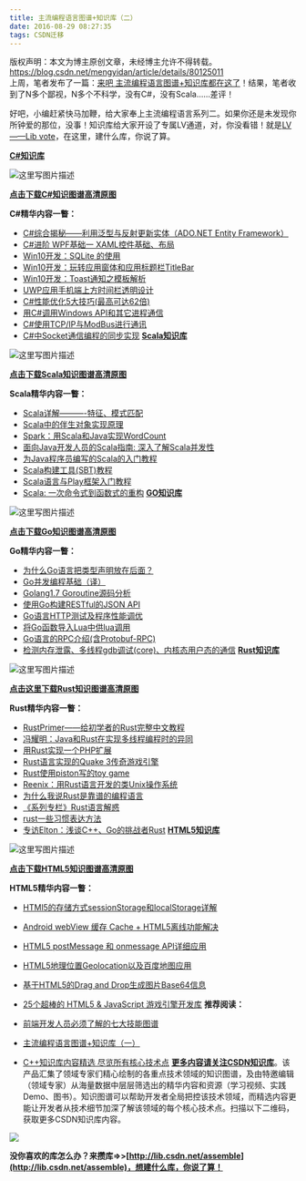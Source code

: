 ```yaml
---
title: 主流编程语言图谱+知识库（二）
date: 2016-08-29 08:27:35
tags: CSDN迁移
---
```

 版权声明：本文为博主原创文章，未经博主允许不得转载。 https://blog.csdn.net/mengyidan/article/details/80125011   
  上周，笔者发布了一篇：[来吧 主流编程语言图谱+知识库都在这了]()！结果，笔者收到了N多个鄙视，N多个不科学，没有C#，没有Scala……差评！

好吧，小编赶紧快马加鞭，给大家奉上主流编程语言系列二。如果你还是未发现你所钟爱的那位，没事！知识库给大家开设了专属LV通道，对，你没看错！就是[LV——Lib vote](http://lib.csdn.net/assemble)，在这里，建什么库，你说了算。

**[C#知识库](http://lib.csdn.net/base/csharp)**   


![这里写图片描述](https://img-blog.csdn.net/20160826172654121)



**[点击下载C#知识图谱高清原图](http://lib.csdn.net/base/csharp/structure)**

**C#精华内容一瞥：**


  * [C#综合揭秘——利用泛型与反射更新实体（ADO.NET Entity Framework）](http://lib.csdn.net/article/25/39127?knId=733)  
  * [C#进阶 WPF基础一 XAML控件基础、布局](http://lib.csdn.net/article/25/35861?knId=723)  
  * [Win10开发：SQLite 的使用](http://lib.csdn.net/article/25/34782?knId=724)  
  * [Win10开发：玩转应用窗体和应用标题栏TitleBar](http://lib.csdn.net/article/25/34774?knId=724)  
  * [Win10开发：Toast通知之模板解析](http://lib.csdn.net/article/25/34752?knId=724)  
  * [UWP应用手机端上方时间栏透明设计](http://lib.csdn.net/article/25/32414?knId=724)  
  * [C#性能优化5大技巧(最高可达62倍)](http://lib.csdn.net/article/25/28229?knId=716)  
  * [用C#调用Windows API和其它进程通信](http://lib.csdn.net/article/25/14607?knId=722) 
  * [C#使用TCP/IP与ModBus进行通讯](http://lib.csdn.net/article/25/12981?knId=729) 
  * [C#中Socket通信编程的同步实现](http://lib.csdn.net/article/25/12975?knId=729) **[Scala知识库](http://lib.csdn.net/base/scala)**   


![这里写图片描述](https://img-blog.csdn.net/20160826173049048)



**[点击下载Scala知识图谱高清原图](http://lib.csdn.net/base/scala/structure)**

**Scala精华内容一瞥：**


  * [Scala详解———-特征、模式匹配](http://lib.csdn.net/article/49/32667?knId=1344) 
  * [Scala中的伴生对象实现原理](http://lib.csdn.net/article/49/32180?knId=1346) 
  * [Spark：用Scala和Java实现WordCount](http://lib.csdn.net/article/49/32123?knId=1343) 
  * [面向Java开发人员的Scala指南: 深入了解Scala并发性](http://lib.csdn.net/article/49/32119?knId=1343) 
  * [为Java程序员编写的Scala的入门教程](http://lib.csdn.net/article/49/32116?knId=1343) 
  * [Scala构建工具(SBT)教程](http://lib.csdn.net/article/49/27073?knId=1343) 
  * [Scala语言与Play框架入门教程](http://lib.csdn.net/article/49/27050?knId=1343) 
  * [Scala: 一次命令式到函数式的重构](http://lib.csdn.net/article/49/26995?knId=1348) **[GO知识库](http://lib.csdn.net/base/go)**   


![这里写图片描述](https://img-blog.csdn.net/20160826174042006)



   
**[点击下载Go知识图谱高清原图](http://lib.csdn.net/base/go/structure)**   


**Go精华内容一瞥：**


  * [为什么Go语言把类型声明放在后面？](http://lib.csdn.net/article/go/38902) 
  * [Go并发编程基础（译）](http://lib.csdn.net/article/go/37254) 
  * [Golang1.7 Goroutine源码分析](http://lib.csdn.net/article/53/32720?knId=1448) 
  * [使用Go构建RESTful的JSON API](http://lib.csdn.net/article/53/35180?knId=1445) 
  * [Go语言HTTP测试及程序性能调优](http://lib.csdn.net/article/53/35187?knId=1445) 
  * [将Go函数导入Lua中供lua调用](http://lib.csdn.net/article/53/34627?knId=1442) 
  * [Go语言的RPC介绍(含Protobuf-RPC)](http://lib.csdn.net/article/53/34324?knId=1445) 
  * [检测内存泄露、多线程gdb调试(core)、内核态用户态的通信](http://lib.csdn.net/article/53/21712?knId=1447) **[Rust知识库](http://lib.csdn.net/base/rust)**



![这里写图片描述](https://img-blog.csdn.net/20160826175039447)



**[点击这里下载Rust知识图谱高清原图](http://lib.csdn.net/base/rust/structure)**

**Rust精华内容一瞥：**


  * [RustPrimer——给初学者的Rust完整中文教程]() 
  * [冯耀明：Java和Rust在实现多线程编程时的异同](http://www.csdn.net/article/2015-08-24/2825523) 
  * [用Rust实现一个PHP扩展](http://www.csdn.net/article/2015-09-07/2825636) 
  * [Rust语言实现的Quake 3传奇游戏引擎]() 
  * [Rust使用piston写的toy game]() 
  * [Reenix：用Rust语言开发的类Unix操作系统]() 
  * [为什么我说Rust是靠谱的编程语言](http://blog.csdn.net/liigo/article/details/45757123) 
  * [《系列专栏》Rust语言解惑](http://blog.csdn.net/column/details/rust.html) 
  * [rust一些习惯表达方法](http://lib.csdn.net/article/3/835?knId=13) 
  * [专访Elton：浅谈C++、Go的挑战者Rust](http://www.csdn.net/article/2015-07-22/2825270) **[HTML5知识库](http://lib.csdn.net/base/html5)**   


![这里写图片描述](https://img-blog.csdn.net/20160826175932948)  
   
**[点击下载HTML5知识图谱高清原图](http://lib.csdn.net/base/html5/structure)**   


**HTML5精华内容一瞥：**


  * [HTMl5的存储方式sessionStorage和localStorage详解](http://lib.csdn.net/article/27/39288?knId=1102) 
  * [Android webView 缓存 Cache + HTML5离线功能解决](http://lib.csdn.net/article/27/39306?knId=1105) 
  * [HTML5 postMessage 和 onmessage API详细应用](http://lib.csdn.net/article/27/39065?knId=1104) 
  * [HTML5地理位置Geolocation以及百度地图应用](http://lib.csdn.net/article/27/38826?knId=1103) 
  * [基于HTML5的Drag and Drop生成图片Base64信息](http://lib.csdn.net/article/27/37791?knId=1093) 
  * [25个超棒的 HTML5 & JavaScript 游戏引擎开发库](http://lib.csdn.net/article/27/28793?knId=1368) **推荐阅读：**


  * [前端开发人员必须了解的七大技能图谱]() 
  * [主流编程语言图谱+知识库（一）]() 
  * [C++知识库内容精选 尽览所有核心技术点]() **[更多内容请关注CSDN知识库](http://lib.csdn.net)**。该产品汇集了领域专家们精心绘制的各重点技术领域的知识图谱，及由特邀编辑（领域专家）从海量数据中层层筛选出的精华内容和资源（学习视频、实践Demo、图书）。知识图谱可以帮助开发者全局把控该技术领域，而精选内容更能让开发者从技术细节加深了解该领域的每个核心技术点。扫描以下二维码，获取更多CSDN知识库内容。   


![](https://img-blog.csdn.net/20160712174725555)

**没你喜欢的库怎么办？来攒库=>>[http://lib.csdn.net/assemble](http://lib.csdn.net/assemble)，想建什么库，你说了算！**

   
  
